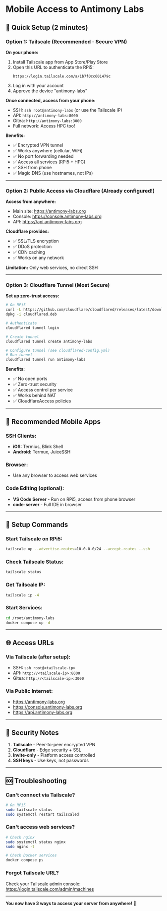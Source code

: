 # Mobile Access to Antimony Labs

## 🚀 Quick Setup (2 minutes)

### Option 1: Tailscale (Recommended - Secure VPN)

**On your phone:**
1. Install Tailscale app from App Store/Play Store
2. Open this URL to authenticate the RPi5:
   ```
   https://login.tailscale.com/a/1b7f0cc601479c
   ```
3. Log in with your account
4. Approve the device "antimony-labs"

**Once connected, access from your phone:**
- SSH: `ssh root@antimony-labs` (or use the Tailscale IP)
- API: `http://antimony-labs:8000`
- Gitea: `http://antimony-labs:3000`
- Full network: Access HPC too!

**Benefits:**
- ✅ Encrypted VPN tunnel
- ✅ Works anywhere (cellular, WiFi)
- ✅ No port forwarding needed
- ✅ Access all services (RPi5 + HPC)
- ✅ SSH from phone
- ✅ Magic DNS (use hostnames, not IPs)

---

### Option 2: Public Access via Cloudflare (Already configured!)

**Access from anywhere:**
- Main site: https://antimony-labs.org
- Console: https://console.antimony-labs.org
- API: https://api.antimony-labs.org

**Cloudflare provides:**
- ✅ SSL/TLS encryption
- ✅ DDoS protection
- ✅ CDN caching
- ✅ Works on any network

**Limitation:** Only web services, no direct SSH

---

### Option 3: Cloudflare Tunnel (Most Secure)

**Set up zero-trust access:**

```bash
# On RPi5
curl -L https://github.com/cloudflare/cloudflared/releases/latest/download/cloudflared-linux-arm64.deb -o cloudflared.deb
dpkg -i cloudflared.deb

# Authenticate
cloudflared tunnel login

# Create tunnel
cloudflared tunnel create antimony-labs

# Configure tunnel (see cloudflared-config.yml)
# Run tunnel
cloudflared tunnel run antimony-labs
```

**Benefits:**
- ✅ No open ports
- ✅ Zero-trust security
- ✅ Access control per service
- ✅ Works behind NAT
- ✅ CloudflareAccess policies

---

## 📱 Recommended Mobile Apps

### SSH Clients:
- **iOS:** Termius, Blink Shell
- **Android:** Termux, JuiceSSH

### Browser:
- Use any browser to access web services

### Code Editing (optional):
- **VS Code Server** - Run on RPi5, access from phone browser
- **code-server** - Full IDE in browser

---

## 🔧 Setup Commands

### Start Tailscale on RPi5:
```bash
tailscale up --advertise-routes=10.0.0.0/24 --accept-routes --ssh
```

### Check Tailscale Status:
```bash
tailscale status
```

### Get Tailscale IP:
```bash
tailscale ip -4
```

### Start Services:
```bash
cd /root/antimony-labs
docker compose up -d
```

---

## 🌐 Access URLs

### Via Tailscale (after setup):
- SSH: `ssh root@<tailscale-ip>`
- API: `http://<tailscale-ip>:8000`
- Gitea: `http://<tailscale-ip>:3000`

### Via Public Internet:
- https://antimony-labs.org
- https://console.antimony-labs.org
- https://api.antimony-labs.org

---

## 🔐 Security Notes

1. **Tailscale** - Peer-to-peer encrypted VPN
2. **Cloudflare** - Edge security + SSL
3. **Invite-only** - Platform access controlled
4. **SSH keys** - Use keys, not passwords

---

## 🆘 Troubleshooting

### Can't connect via Tailscale?
```bash
# On RPi5
sudo tailscale status
sudo systemctl restart tailscaled
```

### Can't access web services?
```bash
# Check nginx
sudo systemctl status nginx
sudo nginx -t

# Check Docker services
docker compose ps
```

### Forgot Tailscale URL?
Check your Tailscale admin console:
https://login.tailscale.com/admin/machines

---

**You now have 3 ways to access your server from anywhere! 🎉**
